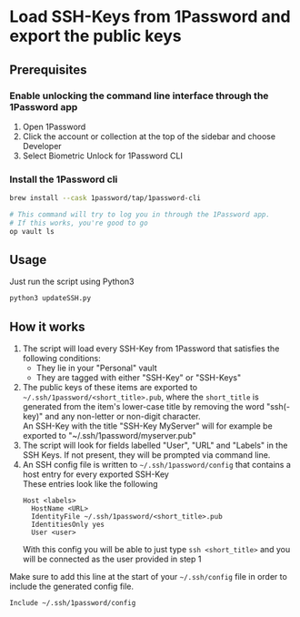 # Load SSH-Keys from 1Password and export the public keys
## Prerequisites
### Enable unlocking the command line interface through the 1Password app
1. Open 1Password
2. Click the account or collection at the top of the sidebar and choose Developer
3. Select Biometric Unlock for 1Password CLI

### Install the 1Password cli
```bash
brew install --cask 1password/tap/1password-cli

# This command will try to log you in through the 1Password app.
# If this works, you're good to go
op vault ls
```

## Usage
Just run the script using Python3
```bash
python3 updateSSH.py
```

## How it works
1. The script will load every SSH-Key from 1Password that satisfies the following conditions:
   - They lie in your "Personal" vault
   - They are tagged with either "SSH-Key" or "SSH-Keys"
2. The public keys of these items are exported to `~/.ssh/1password/<short_title>.pub`, where the `short_title` is generated from the item's lower-case title by removing the word "ssh(-key)" and any non-letter or non-digit character.  
   An SSH-Key with the title "SSH-Key MyServer" will for example be exported to "~/.ssh/1password/myserver.pub"
3. The script will look for fields labelled "User", "URL" and "Labels" in the SSH Keys. If not present, they will be prompted via command line.  
4. An SSH config file is written to `~/.ssh/1password/config` that contains a host entry for every exported SSH-Key  
   These entries look like the following
   ```
   Host <labels>
     HostName <URL>
     IdentityFile ~/.ssh/1password/<short_title>.pub
     IdentitiesOnly yes
     User <user>
   ```
   With this config you will be able to just type `ssh <short_title>` and you will be connected as the user provided in step 1

Make sure to add this line at the start of your `~/.ssh/config` file in order to include the generated config file.
```
Include ~/.ssh/1password/config
```